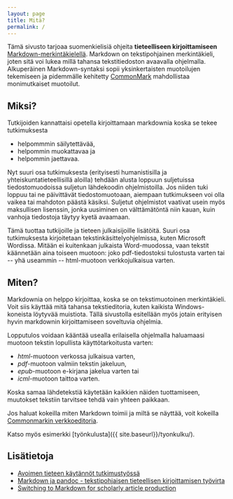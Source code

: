 ```yaml
---
layout: page
title: Mitä?
permalink: /
---
```


Tämä sivusto tarjoaa suomenkielisiä ohjeita **tieteelliseen kirjoittamiseen** [Markdown-merkintäkielellä](https://daringfireball.net/projects/markdown/). Markdown on tekstipohjainen merkintäkieli, joten sitä voi lukea millä tahansa tekstitiedoston avaavalla ohjelmalla. Alkuperäinen Markdown-syntaksi sopii yksinkertaisten muotoilujen tekemiseen ja pidemmälle kehitetty [CommonMark](http://commonmark.org/) mahdollistaa monimutkaiset muotoilut.

## Miksi?

Tutkijoiden kannattaisi opetella kirjoittamaan markdownia koska se tekee tutkimuksesta

* helpommmin säilytettävää,
* helpommin muokattavaa ja
* helpommin jaettavaa.

Nyt suuri osa tutkimuksesta (erityisesti humanistisilla ja yhteiskuntatieteellisillä aloilla) tehdään alusta loppuun suljetuissa tiedostomuodoissa suljetun lähdekoodin ohjelmistoilla. Jos niiden tuki loppuu tai ne päivittävät tiedostomuotoaan, aiempaan tutkimukseen voi olla vaikea tai mahdoton päästä käsiksi. Suljetut ohjelmistot vaativat usein myös maksullisen lisenssin, jonka uusiminen on välttämätöntä niin kauan, kuin vanhoja tiedostoja täytyy kyetä avaamaan.

Tämä tuottaa tutkijoille ja tieteen julkaisijoille lisätöitä. Suuri osa tutkimuksesta kirjoitetaan tekstinkäsittelyohjelmissa, kuten Microsoft Wordissa. Mitään ei kuitenkaan julkaista Word-muodossa, vaan tekstit käännetään aina toiseen muotoon: joko pdf-tiedostoksi tulostusta varten tai -- yhä useammin -- html-muotoon verkkojulkaisua varten.

## Miten?

Markdownia on helppo kirjoittaa, koska se on tekstimuotoinen merkintäkieli. Voit siis käyttää mitä tahansa tekstieditoria, kuten kaikista Windows-koneista löytyvää muistiota. Tällä sivustolla esitellään myös jotain erityisen hyvin markdownin kirjoittamiseen soveltuvia ohjelmia.

Lopputulos voidaan kääntää usealla erilaisella ohjelmalla haluamaasi muotoon tekstin lopullista käyttötarkoitusta varten:

* *html*-muotoon verkossa julkaisua varten,
* *pdf*-muotoon valmiin tekstin jakeluun,
* *epub*-muotoon e-kirjana jakelua varten tai
* *icml*-muotoon taittoa varten.

Koska samaa lähdetekstiä käytetään kaikkien näiden tuottamiseen, muutokset tekstiin tarvitsee tehdä vain yhteen paikkaan.

Jos haluat kokeilla miten Markdown toimii ja miltä se näyttää, voit kokeilla [Commonmarkin verkkoeditoria](http://spec.commonmark.org/dingus/).

Katso myös esimerkki [työnkulusta]({{ site.baseurl}}/tyonkulku/).

## Lisätietoja

* [Avoimen tieteen käytännöt tutkimustyössä]( http://markuskainu.fi/workshop/openscience2013/openscience2013_slides.html#/)
* [Markdown ja pandoc - tekstipohjaisen tieteellisen kirjoittamisen työvirta]( http://markuskainu.fi/post/2013-10-15-markdown-pandoc-tieteellinen-teksti/)
* [Switching to Markdown for scholarly article production](http://blogs.law.harvard.edu/pamphlet/2014/08/29/switching-to-markdown-for-scholarly-article-production/)

